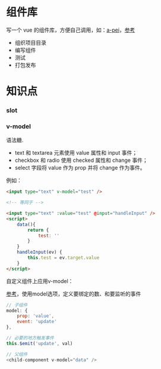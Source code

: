 # 组件库

写一个 vue 的组件库，方便自己调用，如：[a-pei](https://www.npmjs.com/package/a-pei)，[参考](https://blog.csdn.net/baidu_25464429/article/details/81153798)

-   组织项目目录
-   编写组件
-   测试
-   打包发布

# 知识点

### slot

### v-model

语法糖.

-   text 和 textarea 元素使用 value 属性和 input 事件；
-   checkbox 和 radio 使用 checked 属性和 change 事件；
-   select 字段将 value 作为 prop 并将 change 作为事件。

例如：

```html
<input type="text" v-model="test" />

<!-- 等同于 -->

<input type="text" :value="test" @input="handleInput" />
<script>
    data(){
        return {
            test: ''
        }
    }
    handleInput(ev) {
        this.test = ev.target.value
    }
</script>
```

自定义组件上应用v-model：

[参考](https://codesandbox.io/s/8nmy126xj9)，使用model选项，定义要绑定的数、和要监听的事件
```javascript
// 子组件
model: {
    prop: 'value',
    event: 'update'
},

// 必要的地方触发事件
this.$emit('update', val)
```
```javascript
// 父组件
<child-component v-model="data" />
```


